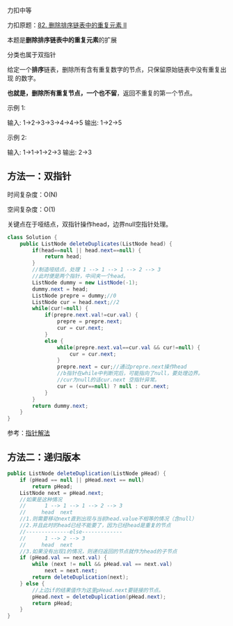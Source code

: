 力扣中等

力扣原题：[82. 删除排序链表中的重复元素 II](https://leetcode-cn.com/problems/remove-duplicates-from-sorted-list-ii/)

本题是**删除排序链表中的重复元素**的扩展



分类也属于双指针



给定一个**排序**链表，删除所有含有重复数字的节点，只保留原始链表中没有重复出现 的数字。

**也就是，删除所有重复节点，一个也不留**，返回不重复的第一个节点。 



示例 1:

输入: 1->2->3->3->4->4->5
输出: 1->2->5



示例 2:

输入: 1->1->1->2->3
输出: 2->3



## 方法一：双指针



时间复杂度：O(N)

空间复杂度：O(1)

关键点在于哑结点，双指针操作head，边界null空指针处理。

````java
class Solution {
    public ListNode deleteDuplicates(ListNode head) {
        if(head==null || head.next==null) {
            return head;
        }
        //制造哑结点，处理 1 --> 1 --> 1 --> 2 --> 3
        //此时便是两个指针，中间夹一个head。
        ListNode dummy = new ListNode(-1);
        dummy.next = head;
        ListNode prepre = dummy;//0
        ListNode cur = head.next;//2
        while(cur!=null) {
            if(prepre.next.val!=cur.val) {
                prepre = prepre.next;
                cur = cur.next;
            }
            else {
                while(prepre.next.val==cur.val && cur!=null) {
                    cur = cur.next;
                }
                prepre.next = cur;//通过prepre.next操作head
                //b指针在while中判断完后，可能指向了null，要处理边界。
                //cur为null的话cur.next 空指针异常。
                cur = (cur==null) ? null : cur.next;
            }
        }
        return dummy.next;
    }
}
````

参考：[指针解法](https://leetcode-cn.com/problems/remove-duplicates-from-sorted-list-ii/solution/san-chong-jie-fa-duo-tu-zhan-shi-82-shan-chu-pai-x/)



## 方法二：递归版本

````java
public ListNode deleteDuplication(ListNode pHead) {
    if (pHead == null || pHead.next == null)
        return pHead;
    ListNode next = pHead.next;
    //如果是这种情况
    //      1 --> 1 --> 1 --> 2 --> 3
    //     head  next
    //1.则需要移动next直到出现与当前head.value不相等的情况（含null）
    //2.并且此时的head已经不能要了，因为已经head是重复的节点
    //--------------else-------------
    //      1 --> 2 --> 3
    //     head  next
    //3.如果没有出现1的情况，则递归返回的节点就作为head的子节点
    if (pHead.val == next.val) {
        while (next != null && pHead.val == next.val)
            next = next.next;
        return deleteDuplication(next);
    } else {
        //上边if的结果值作为这里pHead.next要链接的节点。
        pHead.next = deleteDuplication(pHead.next);
        return pHead;
    }
}
````



